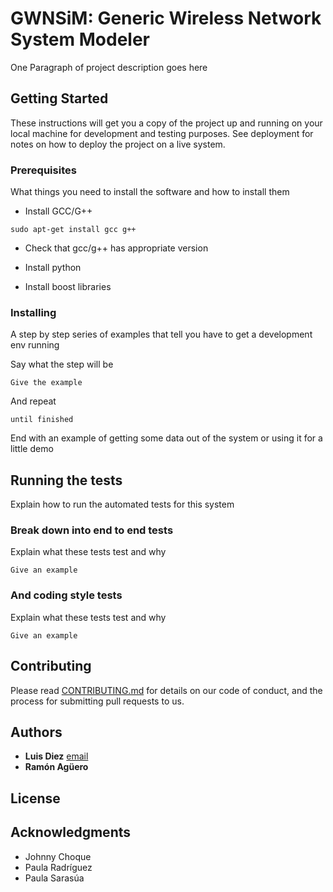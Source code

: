 # GWNSiM: Generic Wireless Network System Modeler

One Paragraph of project description goes here

## Getting Started

These instructions will get you a copy of the project up and running on your local machine for development and testing purposes. See deployment for notes on how to deploy the project on a live system.

### Prerequisites

What things you need to install the software and how to install them

* Install GCC/G++
```
sudo apt-get install gcc g++
```
* Check that gcc/g++ has appropriate version

* Install python

* Install boost libraries

### Installing

A step by step series of examples that tell you have to get a development env running

Say what the step will be

```
Give the example
```

And repeat

```
until finished
```

End with an example of getting some data out of the system or using it for a little demo

## Running the tests

Explain how to run the automated tests for this system

### Break down into end to end tests

Explain what these tests test and why

```
Give an example
```

### And coding style tests

Explain what these tests test and why

```
Give an example
```

## Contributing

Please read [CONTRIBUTING.md]() for details on our code of conduct, and the process for submitting pull requests to us.

## Authors
* **Luis Diez** [email](mailto:ldiez@tlmat.unican.es)
* **Ramón Agüero**


## License


## Acknowledgments

* Johnny Choque
* Paula Radríguez
* Paula Sarasúa
